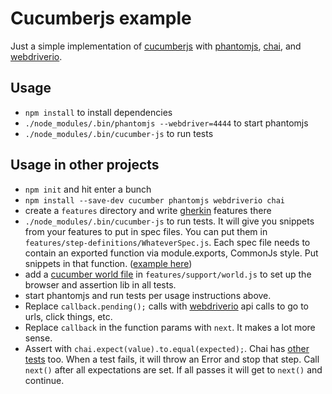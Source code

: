 # Cucumberjs example
Just a simple implementation of [cucumberjs](https://github.com/cucumber/cucumber-js) with [phantomjs](http://phantomjs.org/), [chai](http://chaijs.com), and [webdriverio](http://webdriver.io).

## Usage
* `npm install` to install dependencies
* `./node_modules/.bin/phantomjs --webdriver=4444` to start phantomjs
* `./node_modules/.bin/cucumber-js` to run tests

## Usage in other projects
* `npm init` and hit enter a bunch
* `npm install --save-dev cucumber phantomjs webdriverio chai`
* create a `features` directory and write [gherkin](http://docs.behat.org/en/latest/guides/1.gherkin.html) features there
* `./node_modules/.bin/cucumber-js` to run tests. It will give you snippets from your features to put in spec files. You can put them in `features/step-definitions/WhateverSpec.js`. Each spec file needs to contain an exported function via module.exports, CommonJs style. Put snippets in that function. ([example here](https://github.com/mikedfunk/cucumberjs-example/blob/master/features/step-definitions/GoogleTitleTestSpec.js))
* add a [cucumber world file](https://github.com/mikedfunk/cucumberjs-example/blob/master/features/support/world.js) in `features/support/world.js` to set up the browser and assertion lib in all tests.
* start phantomjs and run tests per usage instructions above.
* Replace  `callback.pending();` calls with [webdriverio](http://webdriver.io) api calls to go to urls, click things, etc.
* Replace `callback` in the function params with `next`. It makes a lot more sense.
* Assert with `chai.expect(value).to.equal(expected);`. Chai has [other tests](http://chaijs.com/api/) too. When a test fails, it will throw an Error and stop that step. Call `next()` after all expectations are set. If all passes it will get to `next()` and continue.
